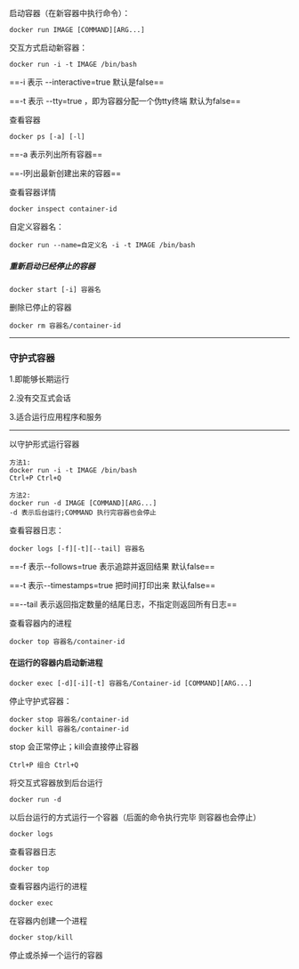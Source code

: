 启动容器（在新容器中执行命令）：

```shell
docker run IMAGE [COMMAND][ARG...]
```



交互方式启动新容器：

```shell
docker run -i -t IMAGE /bin/bash
```

==-i 表示 --interactive=true  默认是false==

==-t  表示 --tty=true ，即为容器分配一个伪tty终端  默认为false==



查看容器

```shell
docker ps [-a] [-l]
```

==-a 表示列出所有容器==

==-l列出最新创建出来的容器==



查看容器详情

```shell
docker inspect container-id
```



自定义容器名：

```shell
docker run --name=自定义名 -i -t IMAGE /bin/bash
```



##### 重新启动已经停止的容器

```shell
docker start [-i] 容器名
```



删除已停止的容器

```shell
docker rm 容器名/container-id
```



---

### 守护式容器

1.即能够长期运行

2.没有交互式会话

3.适合运行应用程序和服务

---

以守护形式运行容器

```shell
方法1:
docker run -i -t IMAGE /bin/bash
Ctrl+P Ctrl+Q

方法2:
docker run -d IMAGE [COMMAND][ARG...]
-d 表示后台运行;COMMAND 执行完容器也会停止
```



查看容器日志：

```shell
docker logs [-f][-t][--tail] 容器名
```

==-f 表示--follows=true 表示追踪并返回结果  默认false==

==-t 表示--timestamps=true 把时间打印出来  默认false==

==--tail 表示返回指定数量的结尾日志，不指定则返回所有日志== 



查看容器内的进程

```shell
docker top 容器名/container-id
```



#### 在运行的容器内启动新进程

```shell
docker exec [-d][-i][-t] 容器名/Container-id [COMMAND][ARG...]
```



停止守护式容器：

```shell
docker stop 容器名/container-id
docker kill 容器名/container-id
```

stop 会正常停止；kill会直接停止容器



```shell
Ctrl+P 组合 Ctrl+Q
```

将交互式容器放到后台运行



```shell
docker run -d
```

以后台运行的方式运行一个容器（后面的命令执行完毕 则容器也会停止）



```shell
docker logs
```

查看容器日志



```shell
docker top
```

查看容器内运行的进程



```shell
docker exec
```

在容器内创建一个进程



```shell
docker stop/kill
```

停止或杀掉一个运行的容器

